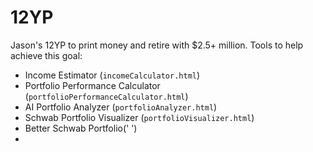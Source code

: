 # 12YP

Jason's 12YP to print money and retire with $2.5+ million. 
Tools to help achieve this goal:

- Income Estimator (`incomeCalculator.html`)
- Portfolio Performance Calculator (`portfolioPerformanceCalculator.html`)
- AI Portfolio Analyzer (`portfolioAnalyzer.html`)
- Schwab Portfolio Visualizer (`portfolioVisualizer.html`)
- Better Schwab Portfolio(' ')
- 

